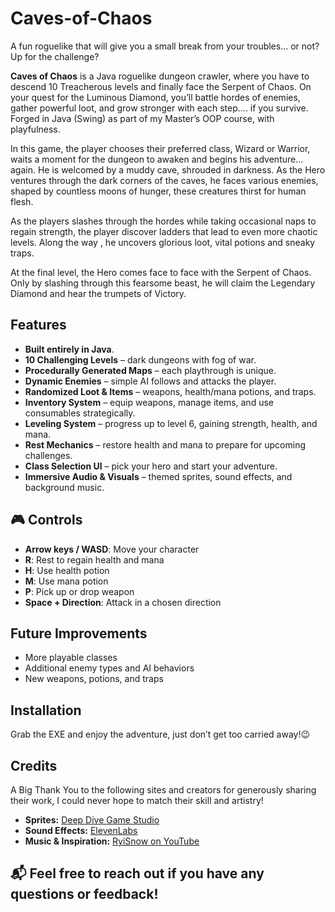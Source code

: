 # Caves-of-Chaos

Α fun roguelike that will give you a small break from your troubles... or not? Up for the challenge?

**Caves of Chaos** is a Java roguelike dungeon crawler, where you have to descend 10 Treacherous levels and finally face the Serpent of Chaos. On your quest for the Luminous Diamond, you’ll battle hordes of enemies, gather powerful loot, and grow stronger with each step.... if you survive. Forged in Java (Swing) as part of my Master’s OOP course, with playfulness.


In this game, the player chooses their preferred class, Wizard or Warrior, waits a moment for the dungeon to awaken and begins his adventure... again. He is welcomed by a muddy cave, shrouded in darkness. As the Hero ventures through the dark corners of the caves, he faces various enemies, shaped by countless moons of hunger, these creatures thirst for human flesh.

As the players slashes through the hordes while taking occasional naps to regain strength, the player discover ladders that lead to even more chaotic levels. Along the way , he uncovers glorious loot, vital potions and sneaky traps. 

At the final level, the Hero comes face to face with the Serpent of Chaos. Only by slashing through this fearsome beast, he will claim the Legendary Diamond and hear  the trumpets of Victory.


## Features

- **Built entirely in Java**.  
- **10 Challenging Levels** – dark dungeons with fog of war.  
- **Procedurally Generated Maps** – each playthrough is unique.  
- **Dynamic Enemies** – simple AI follows and attacks the player.  
- **Randomized Loot & Items** – weapons, health/mana potions, and traps.  
- **Inventory System** – equip weapons, manage items, and use consumables strategically.  
- **Leveling System** – progress up to level 6, gaining strength, health, and mana.  
- **Rest Mechanics** – restore health and mana to prepare for upcoming challenges.  
- **Class Selection UI** – pick your hero and start your adventure.  
- **Immersive Audio & Visuals** – themed sprites, sound effects, and background music.


##  🎮 Controls

- **Arrow keys / WASD**: Move your character  
- **R**: Rest to regain health and mana  
- **H**: Use health potion  
- **M**: Use mana potion  
- **P**: Pick up or drop weapon  
- **Space + Direction**: Attack in a chosen direction  

## Future Improvements
- More playable classes  
- Additional enemy types and AI behaviors  
- New weapons, potions, and traps  

## Installation

Grab the EXE and enjoy the adventure, just don’t get too carried away!😉


## Credits
A Big Thank You to the following sites and creators for generously sharing their work, I could never hope to match their skill and artistry!

- **Sprites:** [Deep Dive Game Studio](https://deepdivegamestudio.itch.io/)  
- **Sound Effects:** [ElevenLabs](https://elevenlabs.io/)  
- **Music & Inspiration:** [RyiSnow on YouTube](https://www.youtube.com/@RyiSnow)  


## 📬 Feel free to reach out if you have any questions or feedback!







